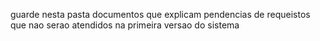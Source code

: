 guarde nesta pasta documentos que explicam pendencias de requeistos que nao serao atendidos na primeira versao do sistema
